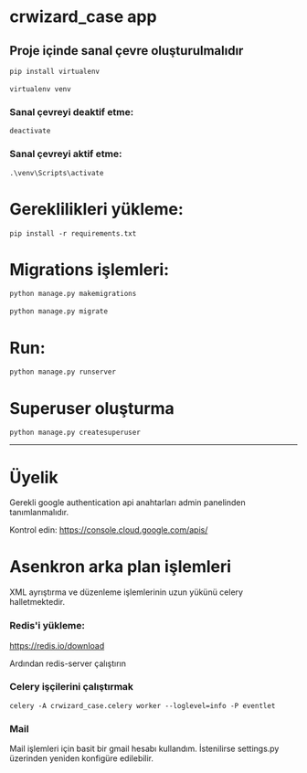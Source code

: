 # crwizard_case app

## Proje içinde sanal çevre oluşturulmalıdır

`pip install virtualenv
`
<br> <br>
`virtualenv venv 
`


### Sanal çevreyi deaktif etme:

`deactivate
`

### Sanal çevreyi aktif etme:

`
.\venv\Scripts\activate
`
# Gereklilikleri yükleme:

`pip install -r requirements.txt
`
# Migrations işlemleri:

`python manage.py makemigrations
` <br><br>
`python manage.py migrate
`


# Run:

`python manage.py runserver
`
# Superuser oluşturma

`python manage.py createsuperuser`


<hr>







# Üyelik

Gerekli google authentication api anahtarları admin panelinden tanımlanmalıdır.

Kontrol edin:
https://console.cloud.google.com/apis/

# Asenkron arka plan işlemleri
XML ayrıştırma ve düzenleme işlemlerinin uzun yükünü celery halletmektedir.

### Redis'i yükleme:

https://redis.io/download

Ardından redis-server çalıştırın


### Celery işçilerini çalıştırmak 

`celery -A crwizard_case.celery worker --loglevel=info -P eventlet`


### Mail

Mail işlemleri için basit bir gmail hesabı kullandım. İstenilirse settings.py üzerinden yeniden konfigüre edilebilir.



